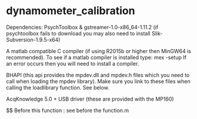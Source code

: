 # dynamometer_calibration

Dependencies:
PsychToolbox & gstreamer-1.0-x86_64-1.11.2 (if psychtoolbox fails
to download you may also need to install Slik-Subversion-1.9.5-x64)

A matlab compatible C compiler (if using R2015b or higher then MinGW64 is
recommended). To see if a matlab compiler is installed type: mex -setup
If an error occurs then you will need to install a compiler.

BHAPI (this api provides the mpdev.dll and mpdev.h files which you need
to call when loading the mpdev library). Make sure you link to these
files when calling the loadlibrary function. See below.

AcqKnowledge 5.0 + USB driver (these are provided with the MP160)

$$ Before this function :
see before the function.m
